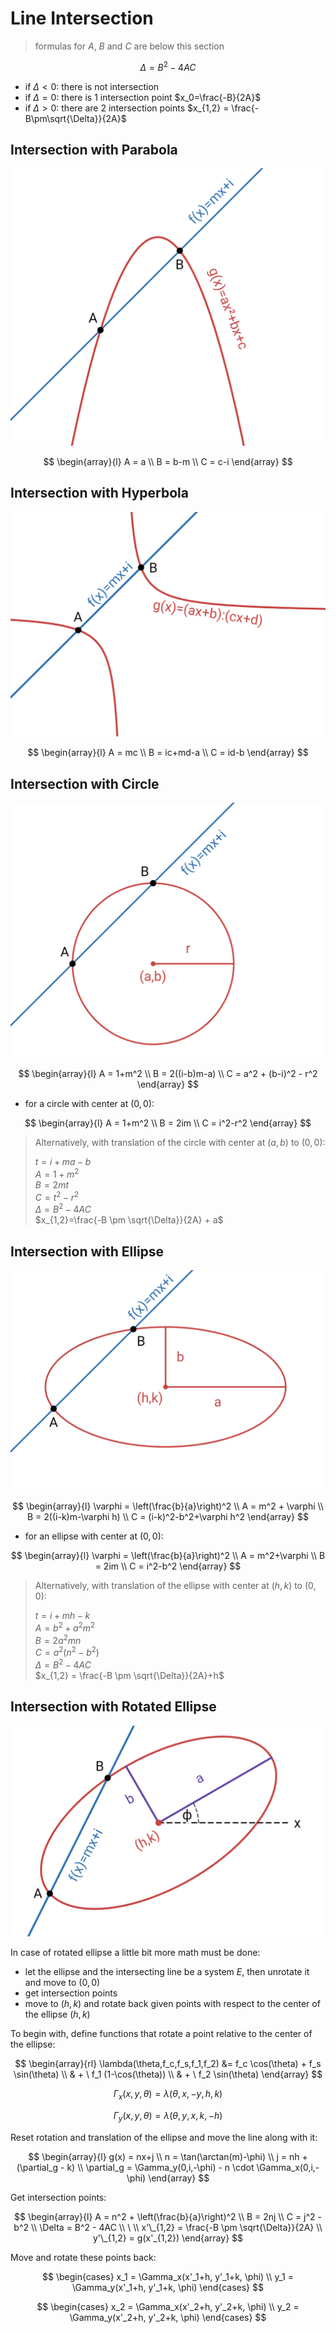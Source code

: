 # Line Intersection

> formulas for $A$, $B$ and $C$ are below this section

$$
\Delta = B^2-4AC
$$

- if $\Delta \lt 0$: there is not intersection
- if $\Delta = 0$: there is 1 intersection point $x_0=\frac{-B}{2A}$
- if $\Delta \gt 0$: there are 2 intersection points $x_{1,2} = \frac{-B\pm\sqrt{\Delta}}{2A}$

## Intersection with Parabola

![Intersection of line and parabola](https://raw.githubusercontent.com/damianc/math-notes/refs/heads/master/_images/anal-geom/intersection/line-intersection-with-parabola.png)

$$
\begin{array}{l}
A = a
\\
B = b-m
\\
C = c-i
\end{array}
$$

## Intersection with Hyperbola

![Intersection of line and hyperbola](https://raw.githubusercontent.com/damianc/math-notes/refs/heads/master/_images/anal-geom/intersection/line-intersection-with-hyperbola.png)

$$
\begin{array}{l}
A = mc
\\
B = ic+md-a
\\
C = id-b
\end{array}
$$

## Intersection with Circle

![Intersection of line and circle](https://raw.githubusercontent.com/damianc/math-notes/refs/heads/master/_images/anal-geom/intersection/line-intersection-with-circle.png)

$$
\begin{array}{l}
A = 1+m^2
\\
B = 2((i-b)m-a)
\\
C = a^2 + (b-i)^2 - r^2
\end{array}
$$

- for a circle with center at $(0,0)$:

$$
\begin{array}{l}
A = 1+m^2
\\
B = 2im
\\
C = i^2-r^2
\end{array}
$$

> Alternatively, with translation of the circle with center at $(a,b)$ to $(0,0)$:  
>  
> $t=i+ma-b$  
> $A=1+m^2$  
> $B=2mt$  
> $C=t^2-r^2$  
> $\Delta=B^2-4AC$  
> $x_{1,2}=\frac{-B \pm \sqrt{\Delta}}{2A} + a$

## Intersection with Ellipse

![Intersection of line and ellipse](https://raw.githubusercontent.com/damianc/math-notes/refs/heads/master/_images/anal-geom/intersection/line-intersection-with-ellipse.png)

$$
\begin{array}{l}
\varphi = \left(\frac{b}{a}\right)^2
\\
A = m^2 + \varphi
\\
B = 2((i-k)m-\varphi h)
\\
C = (i-k)^2-b^2+\varphi h^2
\end{array}
$$

- for an ellipse with center at $(0,0)$:

$$
\begin{array}{l}
\varphi = \left(\frac{b}{a}\right)^2
\\
A = m^2+\varphi
\\
B = 2im
\\
C = i^2-b^2
\end{array}
$$

> Alternatively, with translation of the ellipse with center at $(h,k)$ to $(0,0)$:  
>  
> $t=i+mh-k$  
> $A=b^2+a^2m^2$  
> $B=2a^2mn$  
> $C=a^2(n^2-b^2)$  
> $\Delta=B^2-4AC$  
> $x_{1,2} = \frac{-B \pm \sqrt{\Delta}}{2A}+h$

## Intersection with Rotated Ellipse

![Intersection of line and rotated ellipse](https://raw.githubusercontent.com/damianc/math-notes/refs/heads/master/_images/anal-geom/intersection/line-intersection-with-rotated-ellipse.png)

In case of rotated ellipse a little bit more math must be done:
- let the ellipse and the intersecting line be a system $E$, then unrotate it and move to $(0,0)$
- get intersection points
- move to $(h,k)$ and rotate back given points with respect to the center of the ellipse $(h,k)$

To begin with, define functions that rotate a point relative to the center of the ellipse:

$$
\begin{array}{rl}
\lambda(\theta,f_c,f_s,f_1,f_2)  &= f_c \cos(\theta) + f_s \sin(\theta)
\\
& + \ f_1 (1-\cos(\theta))
\\
& + \ f_2 \sin(\theta)
\end{array}
$$

$$
\Gamma_x(x,y,\theta) = \lambda(\theta,x,-y,h,k)
$$

$$
\Gamma_y(x,y,\theta) = \lambda(\theta,y,x,k,-h)
$$

Reset rotation and translation of the ellipse and move the line along with it:

$$
\begin{array}{l}
g(x) = nx+j
\\
n = \tan(\arctan(m)-\phi)
\\
j = nh + (\partial_g - k)
\\
\partial_g = \Gamma_y(0,i,-\phi) - n \cdot \Gamma_x(0,i,-\phi)
\end{array}
$$

Get intersection points:

$$
\begin{array}{l}
A = n^2 + \left(\frac{b}{a}\right)^2
\\
B = 2nj
\\
C = j^2 - b^2
\\
\Delta = B^2 - 4AC
\\
\ 
\\
x'\_{1,2} = \frac{-B \pm \sqrt{\Delta}}{2A}
\\
y'\_{1,2} = g(x'_{1,2})
\end{array}
$$

Move and rotate these points back:

$$
\begin{cases}
x_1 = \Gamma_x(x'_1+h, y'_1+k, \phi)
\\
y_1 = \Gamma_y(x'_1+h, y'_1+k, \phi)
\end{cases}
$$

$$
\begin{cases}
x_2 = \Gamma_x(x'_2+h, y'_2+k, \phi)
\\
y_2 = \Gamma_y(x'_2+h, y'_2+k, \phi)
\end{cases}
$$


